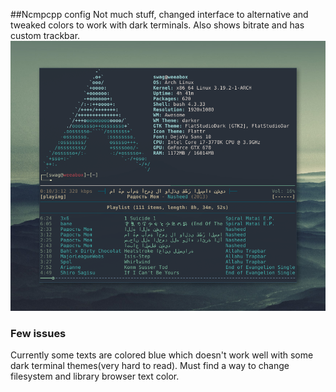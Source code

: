 ##Ncmpcpp config
Not much stuff, changed interface to alternative and tweaked colors to work with dark terminals. Also shows bitrate and has custom trackbar.
![alt tag](https://raw.githubusercontent.com/UltraNyan/rice/master/Screenshots/music.png)

### Few issues
Currently some texts are colored blue which doesn't work well with some dark terminal themes(very hard to read). Must find a way to change filesystem and library browser text color.
